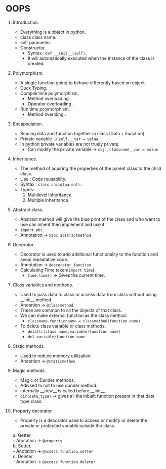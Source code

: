 # OOPS
1. Introduction.
    - Everything is a object in python.
    - class class name.
    - self parameter.
    - Constructor.
        - Syntax : ```def __init__(self)```.
        - It will automatically executed when the instance of the class is created.  

2. Polymorphism.
    - A single function going to behave differently based on object.
    - Duck Typing.
    - Compile time polymorphism.
        - Method overloading .
        - Operator overloading .
    - Run time polymorphism.
        - Method overiding .  

3. Encapsulation.
    - Binding data and function together in class.(Data + Function).
    - Private variable -> ```self.__var = value```
    - In python private variables are not truely private.
        - Can modify the private variable -> ```obj._classname__var = value``` 

4. Inheritance.
    - The method of aquiring the properties of the parent class to the child class.
    - Use : Code reusability.
    - Syntax : ```class child(parent):```
    - Types:  
        1. Multilevel Inheritance. 
        2. Multiple Inheritance.  

5. Abstract class.
    - Abstract method will give the blue print of the class and who want to use can inherit then implement and use it.
    - ```import abc```.
    - Annotation -> ```@abc.abstractmethod```  

6. Decorator.
    - Decorator is used to add additional functionality to the function and avoid repeatative code. 
    - Annotation -> ```@decorator_function``` 
    - Calculating Time taken(```import time```).
        - ```time.time()``` -> Gives the current time.  

7. Class variables and methods.
    - Used to pass data to class or access data from class without using \_\_init\_\_ method.
    - Anotation -> ```@classmethod```.
    - These are common to all the objects of that class.
    - We can make external function as the class method.
        - ```classname.functionname = classmethod(function name)```
    - To delete class variable or class methods.
        - ```delattr(class name,variable/function name)```
        - ```del variable/function name```  

8. Static methods.
    - Used to reduce memory utilization.
    - Anotation -> ```@staticmethod```.  

9. Magic methods.
    - Magic or Dunder methods.
    - Adivsed to not to use dunder method.
    - internally \_\_new\_\_ is called before \_\_init\_\_.
    - ```dir(data_type)``` -> gives all the inbuilt function present in that data type class.  

10. Property decorator.
    - Property is a decorator used to access or modify or delete the private or protected variable outside the class.  
    
    a. Getter.  
        - Anotation -> ```@property```  
    b. Setter.  
        - Anotation -> ```@access function.setter```  
    c. Deleter.  
        - Anotation -> ```@access function.deleter```  
